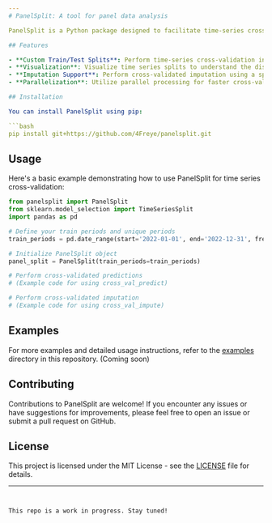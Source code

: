 ```yaml
---
# PanelSplit: A tool for panel data analysis

PanelSplit is a Python package designed to facilitate time-series cross-validation. This tool is particularly useful for handling panel data in various stages throughout the data pipeline, including feature engineering, hyper-parameter tuning, and model estimation.

## Features

- **Custom Train/Test Splits**: Perform time-series cross-validation in a panel data setting with flexible train/test splits using the same parameters as [TimeSeriesSplit](https://scikit-learn.org/stable/modules/generated/sklearn.model_selection.TimeSeriesSplit.html).
- **Visualization**: Visualize time series splits to understand the distribution of training and testing data.
- **Imputation Support**: Perform cross-validated imputation using a specified imputer object.
- **Parallelization**: Utilize parallel processing for faster cross-validation when dealing with large datasets.

## Installation

You can install PanelSplit using pip:

```bash
pip install git+https://github.com/4Freye/panelsplit.git
```

## Usage

Here's a basic example demonstrating how to use PanelSplit for time series cross-validation:

```python
from panelsplit import PanelSplit
from sklearn.model_selection import TimeSeriesSplit
import pandas as pd

# Define your train periods and unique periods
train_periods = pd.date_range(start='2022-01-01', end='2022-12-31', freq='M')

# Initialize PanelSplit object
panel_split = PanelSplit(train_periods=train_periods)

# Perform cross-validated predictions
# (Example code for using cross_val_predict)

# Perform cross-validated imputation
# (Example code for using cross_val_impute)
```

## Examples

For more examples and detailed usage instructions, refer to the [examples](examples) directory in this repository. (Coming soon)

## Contributing

Contributions to PanelSplit are welcome! If you encounter any issues or have suggestions for improvements, please feel free to open an issue or submit a pull request on GitHub.

## License

This project is licensed under the MIT License - see the [LICENSE](LICENSE) file for details.

---
```


This repo is a work in progress. Stay tuned!
